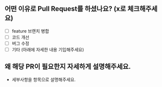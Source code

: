 ## 어떤 이유로 Pull Request를 하셨나요? (x로 체크해주세요)

- [ ] feature 브랜치 병합
- [ ] 코드 개선
- [ ] 버그 수정
- [ ] 기타 (아래에 자세한 내용 기입해주세요)

## 왜 해당 PR이 필요한지 자세하게 설명해주세요.

- 세부사항을 항목으로 설명해주세요.
